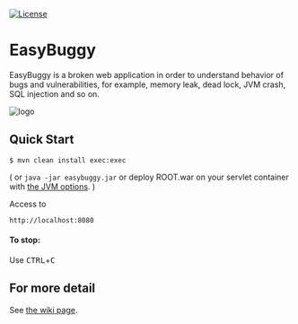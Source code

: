[![License](https://img.shields.io/badge/License-Apache%202.0-blue.svg)](https://opensource.org/licenses/Apache-2.0)

EasyBuggy
=

EasyBuggy is a broken web application in order to understand behavior of bugs and vulnerabilities, for example, memory leak, dead lock, JVM crash, SQL injection and so on.

![logo](https://github.com/k-tamura/easybuggy/blob/master/src/main/webapp/images/easybuggy.png)

Quick Start
-

    $ mvn clean install exec:exec

( or ``` java -jar easybuggy.jar ``` or deploy ROOT.war on your servlet container with [the JVM options](https://github.com/k-tamura/easybuggy/blob/master/pom.xml#L204). )

Access to

    http://localhost:8080

#### To stop:

  Use <kbd>CTRL</kbd>+<kbd>C</kbd>

    
For more detail
-
   
See [the wiki page](https://github.com/k-tamura/easybuggy/wiki).


